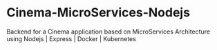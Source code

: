 # Cinema-MicroServices-Nodejs
Backend for a Cinema application based on MicroServices Architecture using Nodejs | Express | Docker | Kubernetes
